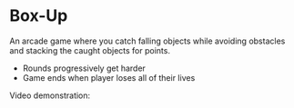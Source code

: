 # Box-Up
 
An arcade game where you catch falling objects while avoiding obstacles and stacking the caught objects for points.
- Rounds progressively get harder
- Game ends when player loses all of their lives

Video demonstration: 
